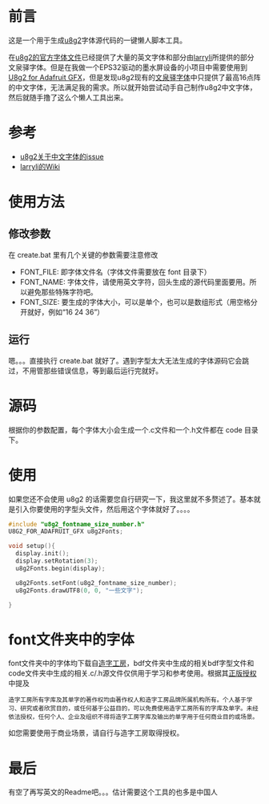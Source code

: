# 前言
这是一个用于生成[u8g2](https://github.com/olikraus/u8g2)字体源代码的一键懒人脚本工具。

在[u8g2的官方字体文件](https://github.com/olikraus/u8g2/wiki/fntlistall)已经提供了大量的英文字体和部分由[larryli](https://github.com/larryli)所提供的部分文泉驿字体。但是在我做一个EPS32驱动的墨水屏设备的小项目中需要使用到[U8g2 for Adafruit GFX](https://github.com/olikraus/U8g2_for_Adafruit_GFX)，但是发现u8g2现有的[文泉驿字体](https://github.com/olikraus/u8g2/wiki/fntgrpwqy)中只提供了最高16点阵的中文字体，无法满足我的需求。所以就开始尝试动手自己制作u8g2中文字体，然后就随手撸了这么个懒人工具出来。

# 参考
- [u8g2关于中文字体的issue](https://github.com/olikraus/u8g2/issues/710)
- [larryli的Wiki](https://github.com/larryli/u8g2_wqy/wiki/CustomFont)

# 使用方法
## 修改参数
在 create.bat 里有几个关键的参数需要注意修改
- FONT_FILE: 即字体文件名（字体文件需要放在 font 目录下）
- FONT_NAME: 字体文件，请使用英文字符，回头生成的源代码里面要用。所以避免那些特殊字符吧。
- FONT_SIZE: 要生成的字体大小，可以是单个，也可以是数组形式（用空格分开就好，例如“16 24 36”）

## 运行
嗯。。。直接执行 create.bat 就好了。遇到字型太大无法生成的字体源码它会跳过，不用管那些错误信息，等到最后运行完就好。

# 源码
根据你的参数配置，每个字体大小会生成一个.c文件和一个.h文件都在 code 目录下。

# 使用
如果您还不会使用 u8g2 的话需要您自行研究一下，我这里就不多赘述了。基本就是引入你要使用的字型头文件，然后用这个字体就好了。。。。
```c
#include "u8g2_fontname_size_number.h"
U8G2_FOR_ADAFRUIT_GFX u8g2Fonts;

void setup(){
  display.init();
  display.setRotation(3);    
  u8g2Fonts.begin(display); 

  u8g2Fonts.setFont(u8g2_fontname_size_number);
  u8g2Fonts.drawUTF8(0, 0, "一些文字");

}

```

# font文件夹中的字体
font文件夹中的字体均下载自[造字工房](https://www.makefont.com/fonts.html)，bdf文件夹中生成的相关bdf字型文件和code文件夹中生成的相关.c/.h源文件仅供用于学习和参考使用。根据其[正版授权](https://www.makefont.com/authorization.html)中提及
```
造字工房所有字库及其单字的著作权均由著作权人和造字工房品牌所属机构所有。个人基于学习、研究或者欣赏目的，或任何基于公益目的，可以免费使用造字工房所有的字库及单字。未经依法授权，任何个人、企业及组织不得将造字工房字库及输出的单字用于任何商业目的或场景。
```
如您需要使用于商业场景，请自行与造字工房取得授权。


# 最后
有空了再写英文的Readme吧。。。估计需要这个工具的也多是中国人